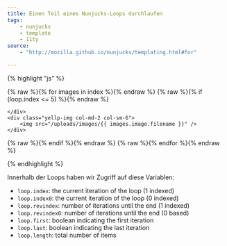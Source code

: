```yaml
---
title: Einen Teil eines Nunjucks-Loops durchlaufen
tags:
    - nunjucks
    - template
    - 11ty
source:
    - "http://mozilla.github.io/nunjucks/templating.html#for"

---
```


{% highlight "js" %}

{% raw %}{% for images in index %}{% endraw %}
{% raw %}{% if (loop.index <= 5) %}{% endraw %}
    <div class="spacer col-md-2 col-sm-6">

    </div>
    <div class="yellp-img col-md-2 col-sm-6">
        <img src="/uploads/images/{{ images.image.filename }}" />
    </div>
{% raw %}{% endif %}{% endraw %}
{% raw %}{% endfor %}{% endraw %}

{% endhighlight %}

Innerhalb der Loops haben wir Zugriff auf diese Variablen:

- `loop.index`: the current iteration of the loop (1 indexed)
- `loop.index0`: the current iteration of the loop (0 indexed)
- `loop.revindex`: number of iterations until the end (1 indexed)
- `loop.revindex0`: number of iterations until the end (0 based)
- `loop.first`: boolean indicating the first iteration
- `loop.last`: boolean indicating the last iteration
- `loop.length`: total number of items

